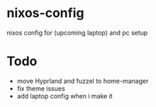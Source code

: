 # nixos-config
nixos config for (upcoming laptop) and pc setup
# Todo
* move Hyprland and fuzzel to home-manager
* fix theme issues
* add laptop config when i make it

